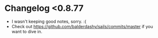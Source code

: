 # Changelog &#60;0.8.77

+ I wasn't keeping good notes, sorry. :(
+ Check out <a target="_blank" href="https://github.com/balderdashy/sails/commits/master">https://github.com/balderdashy/sails/commits/master</a> if you want to dive in.

<docmeta name="displayName" value="Pre-0.8.77 Changelog">

